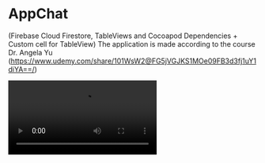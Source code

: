# AppChat
(Firebase Cloud Firestore, TableViews and Cocoapod Dependencies + Custom cell for TableView) The application is made according to the course Dr. Angela Yu (https://www.udemy.com/share/101WsW2@FG5jVGJKS1MOe09FB3d3fj1uY1diYA==/)

![Demo](https://user-images.githubusercontent.com/72257791/129548339-bfb31abe-5972-4ddc-b7ed-be49ac37aae4.mp4)
